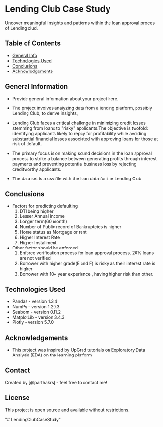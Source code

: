 # Lending Club Case Study
Uncover meaningful insights and patterns within the loan approval proces of Lending clud.


## Table of Contents
* [General Info](#general-information)
* [Technologies Used](#technologies-used)
* [Conclusions](#conclusions)
* [Acknowledgements](#acknowledgements)

<!-- You can include any other section that is pertinent to your problem -->

## General Information
- Provide general information about your project here.
- The project involves analyzing data from a lending platform, possibly Lending Club, to derive insights,
- Lending Club faces a critical challenge in minimizing credit losses stemming from loans to "risky" applicants.The objective is twofold: identifying applicants likely to repay for profitability while avoiding substantial financial losses associated with approving loans for those at risk of default. 

- The primary focus is on making sound decisions in the loan approval process to strike a balance between generating profits through interest payments and preventing potential business loss by rejecting creditworthy applicants.
- The data set is a csv file with the loan data for the Lending Club
<!-- You don't have to answer all the questions - just the ones relevant to your project. -->

## Conclusions
- Factors for predicting defaulting  
    1) DTI   being higher
    2) Lesser Annual income
    3) Longer term(60 month)
    4) Number of Public record of Bankruptcies  is higher
    5) Home status  as Mortgage or rent
    6) Higher Interest Rate
    7) Higher Installment.
- Other factor should be enforced
    1) Enforce verification process for loan approval process. 20% loans are not verified
    2) Borrower with higher grade(E and F) is risky as their interest rate is higher
    3) Borrower  with 10+  year experience , having higher risk than other.



<!-- You don't have to answer all the questions - just the ones relevant to your project. -->


## Technologies Used
- Pandas - version 1.3.4
- NumPy - version 1.20.3
- Seaborn - version 0.11.2
- MatplotLib - version 3.4.3
- Plotly - version 5.7.0

<!-- As the libraries versions keep on changing, it is recommended to mention the version of library used in this project -->

## Acknowledgements

- This project was inspired by UpGrad tutorials on Exploratory Data Analysis (EDA) on the learning platform


## Contact
Created by [@parthakrs] - feel free to contact me!


<!-- Optional -->
<!-- ## License -->
## License

This project is open source and available without restrictions.
<!-- This project is open source and available under the [... License](). -->

<!-- You don't have to include all sections - just the one's relevant to your project -->"# LendingClubCaseStudy" 
